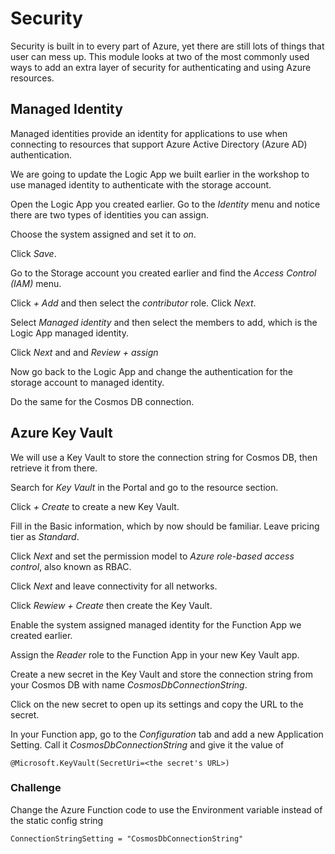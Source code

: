 # Security

Security is built in to every part of Azure, yet there are still lots of things that user can mess up. This module looks at two of the most commonly used ways to add an extra layer of security for authenticating and using Azure resources. 

## Managed Identity

Managed identities provide an identity for applications to use when connecting to resources that support Azure Active Directory (Azure AD) authentication. 

We are going to update the Logic App we built earlier in the workshop to use managed identity to authenticate with the storage account. 

Open the Logic App you created earlier. Go to the *Identity* menu and notice there are two types of identities you can assign. 

Choose the system assigned and set it to *on*.

Click *Save*.

Go to the Storage account you created earlier and find the *Access Control (IAM)* menu. 

Click *+ Add* and then select the *contributor* role. Click *Next*.

Select *Managed identity* and then select the members to add, which is the Logic App managed identity. 

Click *Next* and and *Review + assign*

Now go back to the Logic App and change the authentication for the storage account to managed identity. 

Do the same for the Cosmos DB connection.

## Azure Key Vault

We will use a Key Vault to store the connection string for Cosmos DB, then retrieve it from there.

Search for *Key Vault* in the Portal and go to the resource section. 

Click *+ Create* to create a new Key Vault.

Fill in the Basic information, which by now should be familiar. Leave pricing tier as *Standard*.

Click *Next* and set the permission model to *Azure role-based access control*, also known as RBAC.

Click *Next* and leave connectivity for all networks. 

Click *Rewiew + Create* then create the Key Vault.

Enable the system assigned managed identity for the Function App we created earlier.

Assign the *Reader* role to the Function App in your new Key Vault app. 

Create a new secret in the Key Vault and store the connection string from your Cosmos DB with name *CosmosDbConnectionString*. 

Click on the new secret to open up its settings and copy the URL to the secret. 

In your Function app, go to the *Configuration* tab and add a new Application Setting. Call it *CosmosDbConnectionString* and give it the value of 

`@Microsoft.KeyVault(SecretUri=<the secret's URL>)` 

### Challenge

Change the Azure Function code to use the Environment variable instead of the static config string

`ConnectionStringSetting = "CosmosDbConnectionString"`

